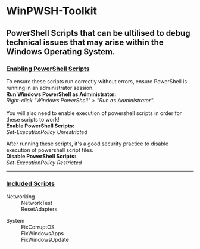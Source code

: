 # WinPWSH-Toolkit
PowerShell Scripts that can be ultilised to debug technical issues that may arise within the Windows Operating System.
<br>
----------------------------------------------------------------------------------------------------------------------
<h3><u>Enabling PowerShell Scripts</u></h3>
To ensure these scripts run correctly without errors, ensure PowerShell is running in an administrator session.
<br><b>Run Windows PowerShell as Administrator:</b>
<br><i>Right-click "Windows PowerShell" > "Run as Administrator".</i>
<br>
<br>
You will also need to enable execution of powershell scripts in order for these scripts to work!
<br>
<b>Enable PowerShell Scripts:</b>
<br><i>Set-ExecutionPolicy Unrestricted</i>
<br>

After running these scripts, it's a good security practice to disable execution of powershell script files.
<br>
<b>Disable PowerShell Scripts:</b>
<br><i>Set-ExecutionPolicy Restricted</i>
<br>

----------------------------------------------------------------------------------------------------------------------
<h3><u>Included Scripts</u></h3>
<dl>
  <dt>Networking</dt>
  <dd>NetworkTest</dd>
  <dd>ResetAdapters</dd>
</dl>
<dl>
  <dt>System</dt>
  <dd>FixCorruptOS</dd>
  <dd>FixWindowsApps</dd>
  <dd>FixWindowsUpdate</dd>
</dl>
